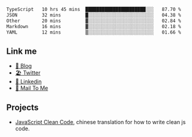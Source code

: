 <!--START_SECTION:waka-->

```txt
TypeScript   10 hrs 45 mins  ██████████████████████░░░   87.70 %
JSON         32 mins         █░░░░░░░░░░░░░░░░░░░░░░░░   04.38 %
Other        20 mins         ▓░░░░░░░░░░░░░░░░░░░░░░░░   02.84 %
Markdown     16 mins         ▓░░░░░░░░░░░░░░░░░░░░░░░░   02.18 %
YAML         12 mins         ▒░░░░░░░░░░░░░░░░░░░░░░░░   01.66 %
```

<!--END_SECTION:waka-->

## Link me

- [📕 Blog](https://chris-yu.vercel.app/)
- [🏖️ Twitter](https://twitter.com/yuetong3yu)
- [🧳 Linkedin](https://www.linkedin.com/in/yuetong3yu)
- [📧 Mail To Me](mailto:yuetong3yu@gmail.com)


## Projects 

- [JavaScript Clean Code](https://js-clean-code-cn.vercel.app/), chinese translation for how to write clean js code.

